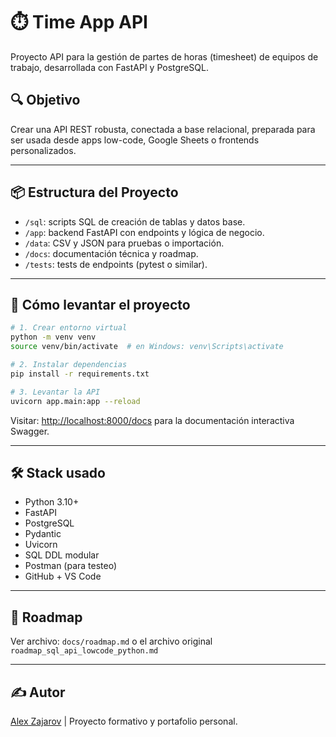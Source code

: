 # ⏱️ Time App API

Proyecto API para la gestión de partes de horas (timesheet) de equipos de trabajo, desarrollada con FastAPI y PostgreSQL.

## 🔍 Objetivo

Crear una API REST robusta, conectada a base relacional, preparada para ser usada desde apps low-code, Google Sheets o frontends personalizados.

---

## 📦 Estructura del Proyecto

- `/sql`: scripts SQL de creación de tablas y datos base.
- `/app`: backend FastAPI con endpoints y lógica de negocio.
- `/data`: CSV y JSON para pruebas o importación.
- `/docs`: documentación técnica y roadmap.
- `/tests`: tests de endpoints (pytest o similar).

---

## 🚀 Cómo levantar el proyecto

```bash
# 1. Crear entorno virtual
python -m venv venv
source venv/bin/activate  # en Windows: venv\Scripts\activate

# 2. Instalar dependencias
pip install -r requirements.txt

# 3. Levantar la API
uvicorn app.main:app --reload
```

Visitar: [http://localhost:8000/docs](http://localhost:8000/docs) para la documentación interactiva Swagger.

---

## 🛠️ Stack usado

- Python 3.10+
- FastAPI
- PostgreSQL
- Pydantic
- Uvicorn
- SQL DDL modular
- Postman (para testeo)
- GitHub + VS Code

---

## 📅 Roadmap

Ver archivo: `docs/roadmap.md` o el archivo original `roadmap_sql_api_lowcode_python.md`

---

## ✍️ Autor

[Alex Zajarov](https://github.com/eugenioklimenok) | Proyecto formativo y portafolio personal.
